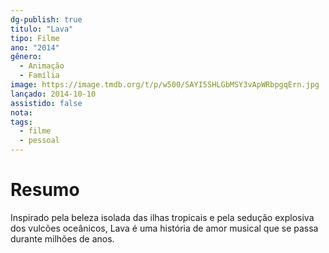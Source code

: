 ```yaml
---
dg-publish: true
titulo: "Lava"
tipo: Filme
ano: "2014"
gênero:
  - Animação
  - Família
image: https://image.tmdb.org/t/p/w500/SAYI5SHLGbMSY3vApWRbpgqErn.jpg
lançado: 2014-10-10
assistido: false
nota: 
tags:
  - filme
  - pessoal
---
```

# Resumo
Inspirado pela beleza isolada das ilhas tropicais e pela sedução explosiva dos vulcões oceânicos, Lava é uma história de amor musical que se passa durante milhões de anos.
